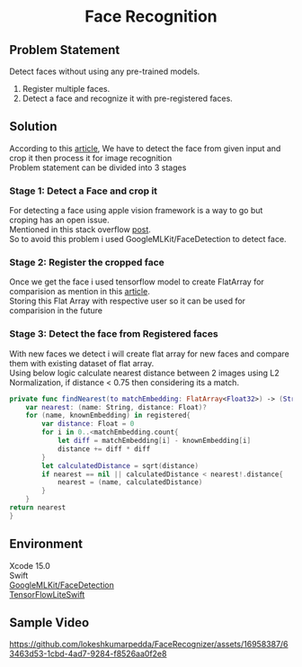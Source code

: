 
<div align="center">

# Face Recognition

</div>

## Problem Statement
Detect faces without using any pre-trained models.
1. Register multiple faces.
2. Detect a face and recognize it with pre-registered faces.

## Solution
According to this [article](https://medium.com/@estebanuri/real-time-face-recognition-with-android-tensorflow-lite-14e9c6cc53a5), We have to detect the face from given input and crop it then process it for image recognition<br>
Problem statement can be divided into 3 stages
### Stage 1: Detect a Face and crop it
For detecting a face using apple vision framework is a way to go but croping has an open issue.<br>
Mentioned in this stack overflow [post](https://stackoverflow.com/questions/58288763/how-to-convert-boundingbox-from-vnrequest-to-cvpixelbuffer-coordinate).<br>
So to avoid this problem i used GoogleMLKit/FaceDetection to detect face.


### Stage 2: Register the cropped face

Once we get the face i used tensorflow model to create FlatArray for comparision as mention in this [article](https://medium.com/@estebanuri/real-time-face-recognition-with-android-tensorflow-lite-14e9c6cc53a5).<br>
Storing this Flat Array with respective user so it can be used for comparision in the future

### Stage 3: Detect the face from Registered faces

With new faces we detect i will create flat array for new faces and compare them with existing dataset of flat array.<br>
Using below logic calculate nearest distance between 2 images using L2 Normalization, if distance < 0.75 then considering its a match.
```swift
private func findNearest(to matchEmbedding: FlatArray<Float32>) -> (String, Float)?{
    var nearest: (name: String, distance: Float)?
    for (name, knownEmbedding) in registered{
        var distance: Float = 0
        for i in 0..<matchEmbedding.count{
            let diff = matchEmbedding[i] - knownEmbedding[i]
            distance += diff * diff
        }
        let calculatedDistance = sqrt(distance)
        if nearest == nil || calculatedDistance < nearest!.distance{
            nearest = (name, calculatedDistance)
        }
    }
return nearest  
}
```
## Environment
Xcode 15.0<br>
Swift <br>
[GoogleMLKit/FaceDetection](https://developers.google.com/ml-kit/vision/face-detection/ios) <br>
[TensorFlowLiteSwift](https://cocoapods.org/pods/TensorFlowLiteSwift)

## Sample Video
https://github.com/lokeshkumarpedda/FaceRecognizer/assets/16958387/63463d53-1cbd-4ad7-9284-f8526aa0f2e8



